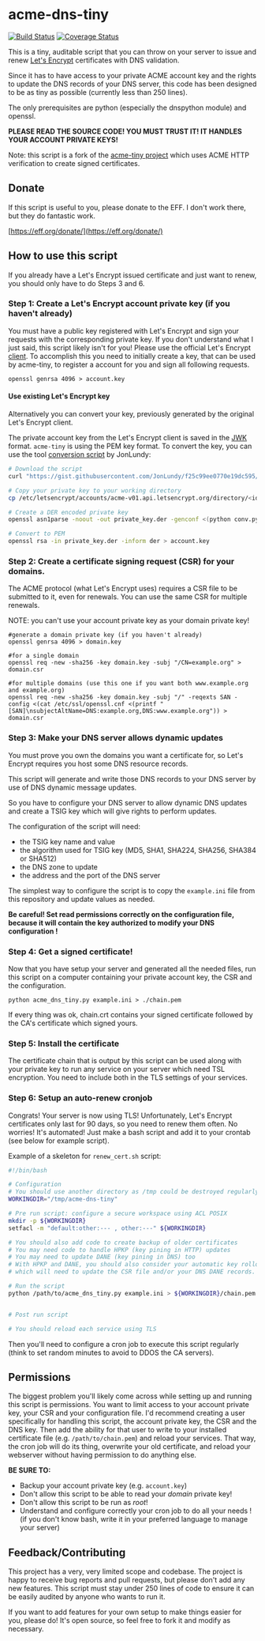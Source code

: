 # acme-dns-tiny

[![Build Status](#)](#)
[![Coverage Status](#)](#)

This is a tiny, auditable script that you can throw on your server to issue
and renew [Let's Encrypt](https://letsencrypt.org/) certificates with DNS
validation.

Since it has to have access to your private ACME account key and the
rights to update the DNS records of your DNS server, this code has been designed
to be as tiny as possible (currently less than 250 lines).

The only prerequisites are python (especially the dnspython module) and openssl.

**PLEASE READ THE SOURCE CODE! YOU MUST TRUST IT! IT HANDLES YOUR ACCOUNT PRIVATE KEYS!**

Note: this script is a fork of the [acme-tiny project](https://github.com/diafygi/acme-tiny)
which uses ACME HTTP verification to create signed certificates.

## Donate

If this script is useful to you, please donate to the EFF. I don't work there,
but they do fantastic work.

[https://eff.org/donate/](https://eff.org/donate/)

## How to use this script

If you already have a Let's Encrypt issued certificate and just want to renew,
you should only have to do Steps 3 and 6.

### Step 1: Create a Let's Encrypt account private key (if you haven't already)

You must have a public key registered with Let's Encrypt and sign your requests
with the corresponding private key. If you don't understand what I just said,
this script likely isn't for you! Please use the official Let's Encrypt
[client](https://github.com/letsencrypt/letsencrypt).
To accomplish this you need to initially create a key, that can be used by
acme-tiny, to register a account for you and sign all following requests.

```
openssl genrsa 4096 > account.key
```

#### Use existing Let's Encrypt key

Alternatively you can convert your key, previously generated by the original
Let's Encrypt client.

The private account key from the Let's Encrypt client is saved in the
[JWK](https://tools.ietf.org/html/rfc7517) format. `acme-tiny` is using the PEM
key format. To convert the key, you can use the tool
[conversion script](https://gist.github.com/JonLundy/f25c99ee0770e19dc595)
by JonLundy:

```sh
# Download the script
curl "https://gist.githubusercontent.com/JonLundy/f25c99ee0770e19dc595/raw/6035c1c8938fae85810de6aad1ecf6e2db663e26/conv.py" > conv.py

# Copy your private key to your working directory
cp /etc/letsencrypt/accounts/acme-v01.api.letsencrypt.org/directory/<id>/private_key.json private_key.json

# Create a DER encoded private key
openssl asn1parse -noout -out private_key.der -genconf <(python conv.py private_key.json)

# Convert to PEM
openssl rsa -in private_key.der -inform der > account.key
```

### Step 2: Create a certificate signing request (CSR) for your domains.

The ACME protocol (what Let's Encrypt uses) requires a CSR file to be submitted
to it, even for renewals. You can use the same CSR for multiple renewals.

NOTE: you can't use your account private key as your domain private key!

```
#generate a domain private key (if you haven't already)
openssl genrsa 4096 > domain.key
```

```
#for a single domain
openssl req -new -sha256 -key domain.key -subj "/CN=example.org" > domain.csr

#for multiple domains (use this one if you want both www.example.org and example.org)
openssl req -new -sha256 -key domain.key -subj "/" -reqexts SAN -config <(cat /etc/ssl/openssl.cnf <(printf "[SAN]\nsubjectAltName=DNS:example.org,DNS:www.example.org")) > domain.csr
```

### Step 3: Make your DNS server allows dynamic updates

You must prove you own the domains you want a certificate for, so Let's Encrypt
requires you host some DNS resource records.

This script will generate and write those DNS records to your DNS server by
use of DNS dynamic message updates.

So you have to configure your DNS server to allow dynamic DNS
updates and create a TSIG key which will give rights to perform updates.

The configuration of the script will need:
* the TSIG key name and value
* the algorithm used for TSIG key (MD5, SHA1, SHA224, SHA256, SHA384 or SHA512)
* the DNS zone to update
* the address and the port of the DNS server

The simplest way to configure the script is to copy the `example.ini` file
from this repository and update values as needed.

**Be careful! Set read permissions correctly on the configuration file, because
it will contain the key authorized to modify your DNS configuration !**

### Step 4: Get a signed certificate!

Now that you have setup your server and generated all the needed files, run this
script on a computer containing your private account key, the CSR and the configuration.

```
python acme_dns_tiny.py example.ini > ./chain.pem
```

If every thing was ok, chain.crt contains your signed certificate followed by the
CA's certificate which signed yours.

### Step 5: Install the certificate

The certificate chain that is output by this script can be used along
with your private key to run any service on your server which need TSL encryption.
You need to include both in the TLS settings of your services.

### Step 6: Setup an auto-renew cronjob

Congrats! Your server is now using TLS! Unfortunately, Let's Encrypt
certificates only last for 90 days, so you need to renew them often. No worries!
It's automated! Just make a bash script and add it to your crontab (see below
for example script).

Example of a skeleton for `renew_cert.sh` script:
```sh
#!/bin/bash

# Configuration
# You should use another directory as /tmp could be destroyed regularly
WORKINGDIR="/tmp/acme-dns-tiny"

# Pre run script: configure a secure workspace using ACL POSIX
mkdir -p ${WORKINGDIR}
setfacl -m "default:other:--- , other:---" ${WORKINGDIR}

# You should also add code to create backup of older certificates
# You may need code to handle HPKP (key pining in HTTP) updates
# You may need to update DANE (key pining in DNS) too
# With HPKP and DANE, you should also consider your automatic key rollover
# which will need to update the CSR file and/or your DNS DANE records.

# Run the script
python /path/to/acme_dns_tiny.py example.ini > ${WORKINGDIR}/chain.pem || exit


# Post run script

# You should reload each service using TLS
```

Then you'll need to configure a cron job to execute this script regularly (think
to set random minutes to avoid to DDOS the CA servers).

## Permissions

The biggest problem you'll likely come across while setting up and running this
script is permissions. You want to limit access to your account private key, your
CSR and your configuration file. I'd recommend creating a user
specifically for handling this script, the account private key, the CSR and
the DNS key. Then add the ability for that user to write to your installed
certificate file (e.g. `/path/to/chain.pem`) and reload your services. That
way, the cron job will do its thing, overwrite your old certificate, and
reload your webserver without having permission to do anything else.

**BE SURE TO:**
* Backup your account private key (e.g. `account.key`)
* Don't allow this script to be able to read your *domain* private key!
* Don't allow this script to be run as *root*!
* Understand and configure correctly your cron job to do all your needs !
(if you don't know bash, write it in your preferred language to manage your
server)

## Feedback/Contributing

This project has a very, very limited scope and codebase. The project is happy
to receive bug reports and pull requests, but please don't add any new features.
This script must stay under 250 lines of code to ensure it can be easily audited
by anyone who wants to run it.

If you want to add features for your own setup to make things easier for you,
please do! It's open source, so feel free to fork it and modify as necessary.
